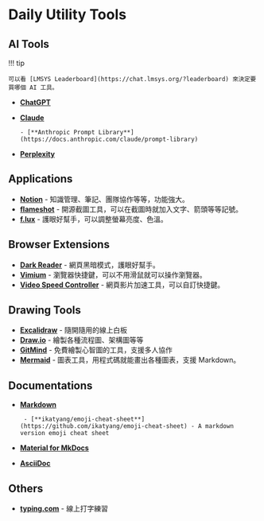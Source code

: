 # Daily Utility Tools

## AI Tools

!!! tip

    可以看 [LMSYS Leaderboard](https://chat.lmsys.org/?leaderboard) 來決定要買哪個 AI 工具。

- [**ChatGPT**](https://chat.openai.com/)
- [**Claude**](https://claude.ai/)

      - [**Anthropic Prompt Library**](https://docs.anthropic.com/claude/prompt-library)

- [**Perplexity**](https://www.perplexity.ai/)

## Applications

- [**Notion**](https://www.notion.so/) - 知識管理、筆記、團隊協作等等，功能強大。
- [**flameshot**](https://flameshot.org/) - 開源截圖工具，可以在截圖時就加入文字、箭頭等等記號。
- [**f.lux**](https://justgetflux.com/) - 護眼好幫手，可以調整螢幕亮度、色溫。

## Browser Extensions

- [**Dark Reader**](https://chromewebstore.google.com/detail/eimadpbcbfnmbkopoojfekhnkhdbieeh) - 網頁黑暗模式，護眼好幫手。
- [**Vimium**](https://chromewebstore.google.com/detail/vimium/dbepggeogbaibhgnhhndojpepiihcmeb) - 瀏覽器快捷鍵，可以不用滑鼠就可以操作瀏覽器。
- [**Video Speed Controller**](https://chromewebstore.google.com/detail/nffaoalbilbmmfgbnbgppjihopabppdk) - 網頁影片加速工具，可以自訂快捷鍵。

## Drawing Tools

- [**Excalidraw**](https://excalidraw.com/) - 隨開隨用的線上白板
- [**Draw.io**](https://app.diagrams.net/) - 繪製各種流程圖、架構圖等等
- [**GitMind**](https://gitmind.com/tw/) - 免費繪製心智圖的工具，支援多人協作
- [**Mermaid**](https://mermaid.js.org/) - 圖表工具，用程式碼就能畫出各種圖表，支援 Markdown。

## Documentations

- [**Markdown**](https://www.markdownguide.org/)

       - [**ikatyang/emoji-cheat-sheet**](https://github.com/ikatyang/emoji-cheat-sheet) - A markdown version emoji cheat sheet

- [**Material for MkDocs**](https://squidfunk.github.io/mkdocs-material/getting-started/)
- [**AsciiDoc**](https://asciidoc.org/)

## Others

- [**typing.com**](https://www.typing.com/) - 線上打字練習
